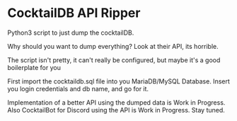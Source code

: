 # CocktailDB API Ripper

Python3 script to just dump the cocktailDB.

Why should you want to dump everything? Look at their API, its horrible.

The script isn't pretty, it can't really be configured, but maybe it's a good boilerplate for you

First import the cocktaildb.sql file into you MariaDB/MySQL Database. Insert you login credentials and db name, and go for it.

Implementation of a better API using the dumped data is Work in Progress. Also CocktailBot for Discord using the API is Work in Progress. Stay tuned.
